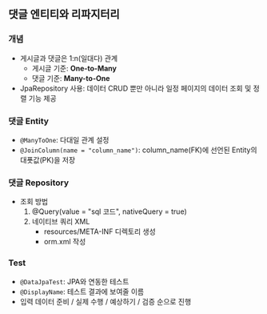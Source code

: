 ## 댓글 엔티티와 리파지터리

### 개념
- 게시글과 댓글은 1:n(일대다) 관계 
  - 게시글 기준: **One-to-Many** 
  - 댓글 기준: **Many-to-One**
- JpaRepository 사용: 데이터 CRUD 뿐만 아니라 일정 페이지의 데이터 조회 및 정렬 기능 제공

### 댓글 Entity
- `@ManyToOne`: 다대일 관계 설정
- `@JoinColumn(name = "column_name")`: column_name(FK)에 선언된 Entity의 대푯값(PK)을 저장

### 댓글 Repository
- 조회 방법
  1. @Query(value = "sql 코드", nativeQuery = true)
  2. 네이티브 쿼리 XML
     - resources/META-INF 디렉토리 생성
     - orm.xml 작성

### Test
- `@DataJpaTest`: JPA와 연동한 테스트 
- `@DisplayName`: 테스트 결과에 보여줄 이름
- 입력 데이터 준비 / 실제 수행 / 예상하기 / 검증 순으로 진행


